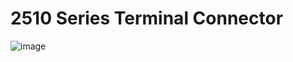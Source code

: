# 2510 Series Terminal Connector
![image](https://user-images.githubusercontent.com/4562957/202499490-5ae991ee-c2c0-47c9-abef-fb080d02d85c.png)


